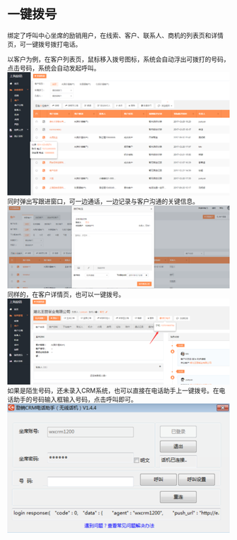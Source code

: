 # 一键拨号

绑定了呼叫中心坐席的励销用户，在线索、客户、联系人、商机的列表页和详情页，可一键拨号拨打电话。

以客户为例，在客户列表页，鼠标移入拨号图标，系统会自动浮出可拨打的号码，点击号码，系统会自动发起呼叫。![](/assets/lix一键拨号.png)同时弹出写跟进窗口，可一边通话，一边记录与客户沟通的关键信息。![](/assets/lix一键拨号5.png)同样的，在客户详情页，也可以一键拨号。![](/assets/lix一键拨号6.png)如果是陌生号码，还未录入CRM系统，也可以直接在电话助手上一键拨号。在电话助手的号码输入框输入号码，点击呼叫即可。![](/assets/lix一键拨号4.png)

